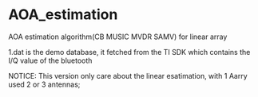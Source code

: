 # AOA_estimation
AOA estimation algorithm(CB MUSIC MVDR SAMV) for linear array 

1.dat is the demo database, it fetched from the TI SDK which contains the I/Q value of the bluetooth 

NOTICE:
This version only care about the linear esatimation, with 1 Aarry used 2 or 3 antennas;
